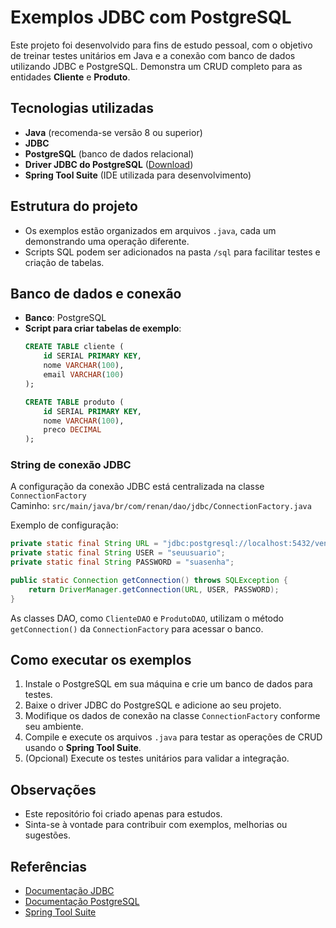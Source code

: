 # Exemplos JDBC com PostgreSQL

Este projeto foi desenvolvido para fins de estudo pessoal, com o objetivo de treinar testes unitários em Java e a conexão com banco de dados utilizando JDBC e PostgreSQL. Demonstra um CRUD completo para as entidades **Cliente** e **Produto**.

## Tecnologias utilizadas

- **Java** (recomenda-se versão 8 ou superior)
- **JDBC**
- **PostgreSQL** (banco de dados relacional)
- **Driver JDBC do PostgreSQL** ([Download](https://jdbc.postgresql.org/download.html))
- **Spring Tool Suite** (IDE utilizada para desenvolvimento)

## Estrutura do projeto

- Os exemplos estão organizados em arquivos `.java`, cada um demonstrando uma operação diferente.
- Scripts SQL podem ser adicionados na pasta `/sql` para facilitar testes e criação de tabelas.

## Banco de dados e conexão

- **Banco**: PostgreSQL
- **Script para criar tabelas de exemplo**:
  ```sql
  CREATE TABLE cliente (
      id SERIAL PRIMARY KEY,
      nome VARCHAR(100),
      email VARCHAR(100)
  );

  CREATE TABLE produto (
      id SERIAL PRIMARY KEY,
      nome VARCHAR(100),
      preco DECIMAL
  );
  ```

### String de conexão JDBC

A configuração da conexão JDBC está centralizada na classe `ConnectionFactory`  
Caminho: `src/main/java/br/com/renan/dao/jdbc/ConnectionFactory.java`

Exemplo de configuração:
```java
private static final String URL = "jdbc:postgresql://localhost:5432/vendas_onlinedb";
private static final String USER = "seuusuario";
private static final String PASSWORD = "suasenha";

public static Connection getConnection() throws SQLException {
    return DriverManager.getConnection(URL, USER, PASSWORD);
}
```
As classes DAO, como `ClienteDAO` e `ProdutoDAO`, utilizam o método `getConnection()` da `ConnectionFactory` para acessar o banco.

## Como executar os exemplos

1. Instale o PostgreSQL em sua máquina e crie um banco de dados para testes.
2. Baixe o driver JDBC do PostgreSQL e adicione ao seu projeto.
3. Modifique os dados de conexão na classe `ConnectionFactory` conforme seu ambiente.
4. Compile e execute os arquivos `.java` para testar as operações de CRUD usando o **Spring Tool Suite**.
5. (Opcional) Execute os testes unitários para validar a integração.

## Observações

- Este repositório foi criado apenas para estudos.
- Sinta-se à vontade para contribuir com exemplos, melhorias ou sugestões.

## Referências

- [Documentação JDBC](https://docs.oracle.com/javase/tutorial/jdbc/)
- [Documentação PostgreSQL](https://www.postgresql.org/docs/)
- [Spring Tool Suite](https://spring.io/tools)

